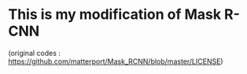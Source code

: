 # This is my modification of Mask R-CNN
(original codes : https://github.com/matterport/Mask_RCNN/blob/master/LICENSE)
